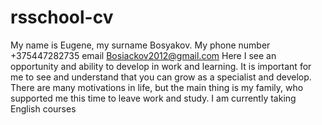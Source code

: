 # rsschool-cv
My name is Eugene, my surname Bosyakov. My phone number +375447282735 email Bosiackov2012@gmail.com
Here I see an opportunity and ability to develop in work and learning. It is important for me to see and understand that you can grow as a specialist and develop. There are many motivations in life, but the main thing is my family, who supported me this time to leave work and study.
I am currently taking English courses
